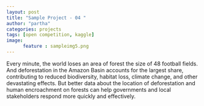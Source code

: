```yaml
---
layout: post
title: "Sample Project - 04 "
author: "partha"
categories: projects
tags: [open competition, kaggle]
image:
      feature :	sampleimg5.png
---
```

Every minute, the world loses an area of forest the size of 48 football fields. And deforestation in the Amazon Basin accounts for the largest share, contributing to reduced biodiversity, habitat loss, climate change, and other devastating effects. But better data about the location of deforestation and human encroachment on forests can help governments and local stakeholders respond more quickly and effectively.


